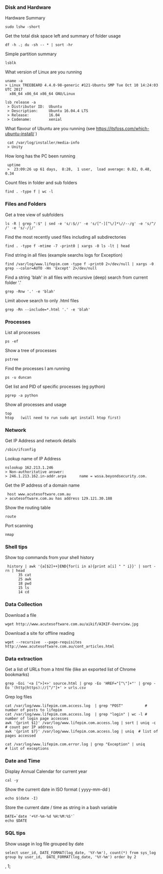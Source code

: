 
### Disk and Hardware

Hardware Summary

    sudo lshw -short
    
Get the total disk space left and summary of folder usage

    df -h .; du -sh -- * | sort -hr
    
Simple partition summary

    lsblk


What version of Linux are you running

    uname -a
    > Linux TREEBEARD 4.4.0-98-generic #121-Ubuntu SMP Tue Oct 10 14:24:03 UTC 2017 
      x86_64 x86_64 x86_64 GNU/Linux
    
    lsb_release -a
     > Distributor ID:	Ubuntu
     > Description:	    Ubuntu 16.04.4 LTS
     > Release:	        16.04
     > Codename:	    xenial
 
 What flavour of Ubuntu are you running (see https://itsfoss.com/which-ubuntu-install/ )
 
     cat /var/log/installer/media-info
     > Unity
   
How long has the PC been running
     
     uptime
     >  23:09:26 up 61 days,  8:28,  1 user,  load average: 0.82, 0.48, 0.34


Count files in folder and sub folders

    find . -type f | wc -l


### Files and Folders

Get a tree view of subfolders 

    ls -R | grep ":$" | sed -e 's/:$//' -e 's/[^-][^\/]*\//--/g' -e 's/^/   /' -e 's/-/|/'

Find the most recently used files including all subdirectories

    find . -type f -mtime -7 -print0 | xargs -0 ls -lt | head
  
Find string in all files (example searchs logs for Exception)

    find /var/log/www.lifepim.com -type f -print0 2>/dev/null | xargs -0 grep --color=AUTO -Hn 'Except' 2>/dev/null

Find a string 'blah' in all files with recursive (deep) search from current folder '.'

    grep -Rnw '.' -e 'blah'

Limit above search to only .html files

    grep -Rn --include=*.html '.' -e 'blah'
    
    
    

### Processes

List all processes

    ps -ef
   
   
Show a tree of processes

    pstree
   
   

Find the processes I am running

    ps -u duncan
    
    
Get list and PID of specific processes (eg python)    

    pgrep -a python
    
Show all processes and usage

    top
    htop   (will need to run sudo apt install htop first)
    

### Network

Get IP Address and network details

    /sbin/ifconfig

Lookup name of IP Address

    nslookup 162.213.1.246
    > Non-authoritative answer:
    > 246.1.213.162.in-addr.arpa      name = wssa.beyondsecurity.com.
  
Get the IP address of a domain name

     host www.acutesoftware.com.au
    > acutesoftware.com.au has address 129.121.30.188
  
  
 Show the routing table

    route 


Port scanning

    nmap

 
 ### Shell tips
 
 Show top commands from your shell history 
 
     history | awk '{a[$2]++}END{for(i in a){print a[i] " " i}}' | sort -rn | head
          35 cat
          25 awk
          18 pwd
          15 ls
          14 cd
     
     
  

### Data Collection

Download a file

    wget http://www.acutesoftware.com.au/aikif/AIKIF-Overview.jpg
    

Download a site for offline reading

    wget --recursive  --page-requisites http://www.acutesoftware.com.au/cont_articles.html


### Data extraction

Get a list of URLs from a html file (like an exported list of Chrome bookmarks)

    grep -Eoi '<a [^>]+>' source.html | grep -Eo 'HREF="[^\"]+"' | grep -Eo '(http|https)://[^/"]+' > urls.csv
    
Grep log files

    cat /var/log/www.lifepim.com.access.log  | grep "POST"          # number of posts to lifepim
    cat /var/log/www.lifepim.com.access.log  | grep "login" | wc -l # number of login page accesses
    awk '{print $1}' /var/log/www.lifepim.com.access.log | sort | uniq -c   # count per IP address
    awk '{print $7}' /var/log/www.lifepim.com.access.log | uniq  # list of pages accessed
    
    cat /var/log/www.lifepim.com.error.log | grep "Exception" | uniq      # list of exceptions
    
### Date and Time

Display Annual Calendar for current year
   
    cal -y 
   
   
Show the current date in ISO format ( yyyy-mm-dd )
  
    echo $(date -I)
    
Store the current date / time as string in a bash variable

    DATE=`date '+%Y-%m-%d %H:%M:%S'`
    echo $DATE
    
   
### SQL tips

Show usage in log file grouped by date

    select user_id, DATE_FORMAT(log_date, '%Y-%m'), count(*) from sys_log group by user_id,  DATE_FORMAT(log_date, '%Y-%m') order by 2 
, 1;
